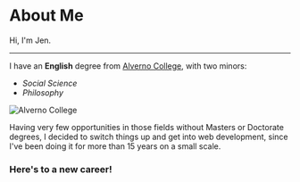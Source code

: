 # About Me 
Hi, I'm Jen.
- - -
I have an **English** degree from [Alverno College](https://www.alverno.edu/), with two minors:

* *Social Science* 
* *Philosophy* 

![Alverno College](https://www.alverno.edu/_resources/images/logo-alverno.png)

Having very few opportunities in those fields without Masters or Doctorate degrees, I decided to switch things up and get into web development, since I've been doing it for more than 15 years on a small scale. 

### Here's to a new career!

